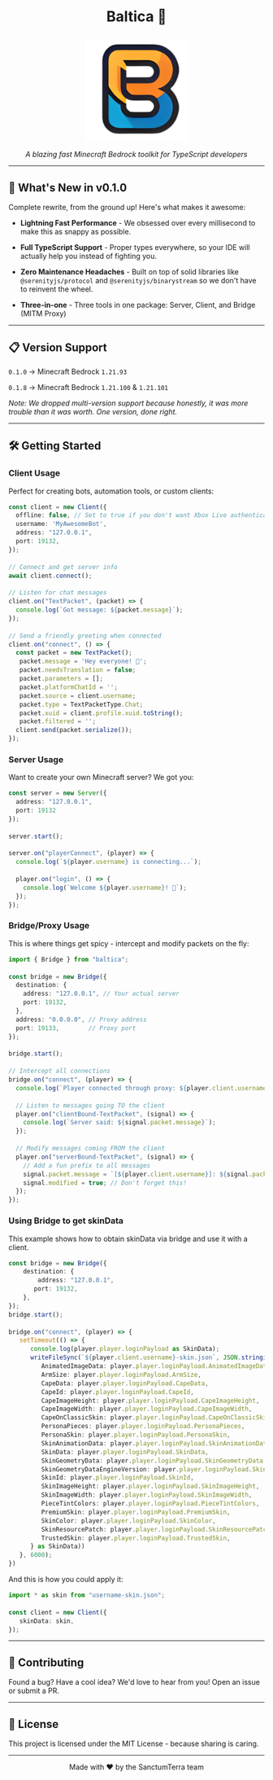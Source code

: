 # <p align="center"> Baltica 🌊 </p>

<p align="center">
  <img src="https://raw.githubusercontent.com/SanctumTerra/Baltica/master/.extra/logo.png" alt="Baltica Logo" width="200"/>
</p>

<p align="center">
  <em>A blazing fast Minecraft Bedrock toolkit for TypeScript developers</em>
</p>

---

## 🚀 What's New in v0.1.0

Complete rewrite, from the ground up! Here's what makes it awesome:

- **Lightning Fast Performance** - We obsessed over every millisecond to make this as snappy as possible.

- **Full TypeScript Support** - Proper types everywhere, so your IDE will actually help you instead of fighting you.

- **Zero Maintenance Headaches** - Built on top of solid libraries like `@serenityjs/protocol` and `@serenityjs/binarystream` so we don't have to reinvent the wheel.

- **Three-in-one** - Three tools in one package: Server, Client, and Bridge (MITM Proxy)

---

## 📋 Version Support

`0.1.0` → Minecraft Bedrock `1.21.93`

`0.1.8` → Minecraft Bedrock `1.21.100` & `1.21.101`


*Note: We dropped multi-version support because honestly, it was more trouble than it was worth. One version, done right.*

---

## 🛠️ Getting Started

### Client Usage

Perfect for creating bots, automation tools, or custom clients:

```typescript
const client = new Client({
  offline: false, // Set to true if you don't want Xbox Live authentication
  username: 'MyAwesomeBot',
  address: "127.0.0.1",
  port: 19132,
});

// Connect and get server info
await client.connect();

// Listen for chat messages
client.on("TextPacket", (packet) => {
  console.log(`Got message: ${packet.message}`);
});

// Send a friendly greeting when connected
client.on("connect", () => {
  const packet = new TextPacket();
   packet.message = 'Hey everyone! 👋';
   packet.needsTranslation = false;
   packet.parameters = [];
   packet.platformChatId = '';
   packet.source = client.username;
   packet.type = TextPacketType.Chat;
   packet.xuid = client.profile.xuid.toString();
   packet.filtered = '';
  client.send(packet.serialize());
});
```

### Server Usage

Want to create your own Minecraft server? We got you:

```typescript
const server = new Server({
  address: "127.0.0.1",
  port: 19132
});

server.start();

server.on("playerConnect", (player) => {
  console.log(`${player.username} is connecting...`);

  player.on("login", () => {
    console.log(`Welcome ${player.username}! 🎉`);
  });
});
```

### Bridge/Proxy Usage

This is where things get spicy - intercept and modify packets on the fly:

```typescript
import { Bridge } from "baltica";

const bridge = new Bridge({
  destination: {
    address: "127.0.0.1", // Your actual server
    port: 19132,
  },
  address: "0.0.0.0", // Proxy address
  port: 19133,        // Proxy port
});

bridge.start();

// Intercept all connections
bridge.on("connect", (player) => {
  console.log(`Player connected through proxy: ${player.client.username}`);

  // Listen to messages going TO the client
  player.on("clientBound-TextPacket", (signal) => {
    console.log(`Server said: ${signal.packet.message}`);
  });

  // Modify messages coming FROM the client
  player.on("serverBound-TextPacket", (signal) => {
    // Add a fun prefix to all messages
    signal.packet.message = `[${player.client.username}]: ${signal.packet.message}`;
    signal.modified = true; // Don't forget this!
  });
});
```

### Using Bridge to get skinData

This example shows how to obtain skinData via bridge and use it with a client.

```typescript
const bridge = new Bridge({
	destination: {
		address: "127.0.0.1",
	   port: 19132,
	},
});
bridge.start();

bridge.on("connect", (player) => {
   setTimeout(() => {
      console.log(player.player.loginPayload as SkinData);
      writeFileSync(`${player.client.username}-skin.json`, JSON.stringify({
         AnimatedImageData: player.player.loginPayload.AnimatedImageData,
         ArmSize: player.player.loginPayload.ArmSize,
         CapeData: player.player.loginPayload.CapeData,
         CapeId: player.player.loginPayload.CapeId,
         CapeImageHeight: player.player.loginPayload.CapeImageHeight,
         CapeImageWidth: player.player.loginPayload.CapeImageWidth,
         CapeOnClassicSkin: player.player.loginPayload.CapeOnClassicSkin,
         PersonaPieces: player.player.loginPayload.PersonaPieces,
         PersonaSkin: player.player.loginPayload.PersonaSkin,
         SkinAnimationData: player.player.loginPayload.SkinAnimationData,
         SkinData: player.player.loginPayload.SkinData,
         SkinGeometryData: player.player.loginPayload.SkinGeometryData,
         SkinGeometryDataEngineVersion: player.player.loginPayload.SkinGeometryDataEngineVersion,
         SkinId: player.player.loginPayload.SkinId,
         SkinImageHeight: player.player.loginPayload.SkinImageHeight,
         SkinImageWidth: player.player.loginPayload.SkinImageWidth,
         PieceTintColors: player.player.loginPayload.PieceTintColors,
         PremiumSkin: player.player.loginPayload.PremiumSkin,
         SkinColor: player.player.loginPayload.SkinColor,
         SkinResourcePatch: player.player.loginPayload.SkinResourcePatch,
         TrustedSkin: player.player.loginPayload.TrustedSkin,
      } as SkinData))
   }, 6000);
})
```

And this is how you could apply it:

```ts
import * as skin from "username-skin.json";

const client = new Client({
   skinData: skin,
});
```

---

## 🤝 Contributing

Found a bug? Have a cool idea? We'd love to hear from you! Open an issue or submit a PR.

---

## 📄 License

This project is licensed under the MIT License - because sharing is caring.

---

<p align="center">
  Made with ❤️ by the SanctumTerra team
</p>
